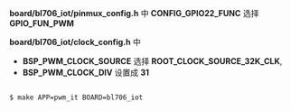 **board/bl706_iot/pinmux_config.h** 中 **CONFIG_GPIO22_FUNC** 选择 **GPIO_FUN_PWM**

**board/bl706_iot/clock_config.h** 中

- **BSP_PWM_CLOCK_SOURCE** 选择 **ROOT_CLOCK_SOURCE_32K_CLK**,
- **BSP_PWM_CLOCK_DIV** 设置成 **31**

```bash

$ make APP=pwm_it BOARD=bl706_iot

```